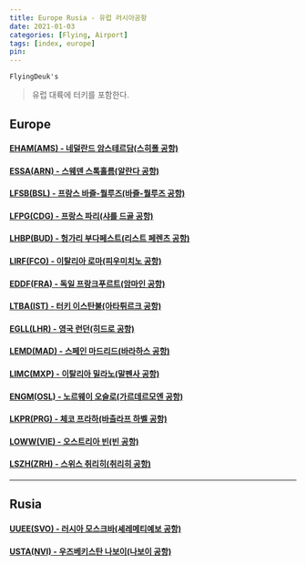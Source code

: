 ```yaml
---
title: Europe Rusia - 유럽 러시아공항
date: 2021-01-03
categories: [Flying, Airport]
tags: [index, europe]
pin:
---
```


`FlyingDeuk's`
>유럽 대륙에 터키를 포함한다. <br>

## Europe

#### [EHAM(AMS) - 네덜란드 암스테르담(스히폴 공항)](/posts/EHAM-AMS/)

#### [ESSA(ARN) - 스웨덴 스톡홀름(알란다 공항)](/posts/ESSA-ARN/)

#### [LFSB(BSL) - 프랑스 바즐-뭘루즈(바즐-뭘루즈 공항)](/posts/LFSB-BSL/)

#### [LFPG(CDG) - 프랑스 파리(샤를 드골 공항)](/posts/LFPG-CDG/)

#### [LHBP(BUD) - 헝가리 부다페스트(리스트 페렌츠 공항)](/posts/LHBP-BUD/)

#### [LIRF(FCO) - 이탈리아 로마(피우미치노 공항)](/posts/LIRF-FCO/)

#### [EDDF(FRA) - 독일 프랑크푸르트(암마인 공항)](/posts/EDDF-FRA/)

#### [LTBA(IST) - 터키 이스탄불(아타튀르크 공항)](/posts/LTBA-IST/)

#### [EGLL(LHR) - 영국 런던(히드로 공항)](/posts/EGLL-LHR/)

#### [LEMD(MAD) - 스페인 마드리드(바라하스 공항)](/posts/LEMD-MAD/)

#### [LIMC(MXP) - 이탈리아 밀라노(말펜사 공항)](/posts/LIMC-MXP/)

#### [ENGM(OSL) - 노르웨이 오슬로(가르데르모엔 공항)](/posts/ENGM-OSL/)

#### [LKPR(PRG) - 체코 프라하(바츨라프 하벨 공항)](/posts/LKPR-PRG/)

#### [LOWW(VIE) - 오스트리아 빈(빈 공항)](/posts/LOWW-VIE/)

#### [LSZH(ZRH) - 스위스 취리히(취리히 공항)](/posts/LSZH-ZRH/)

-----------

## Rusia

#### [UUEE(SVO) - 러시아 모스크바(셰레메티예보 공항)](/posts/UUEE-SVO/)

#### [USTA(NVI) - 우즈베키스탄 나보이(나보이 공항)](/posts/USTA-NVI/)

